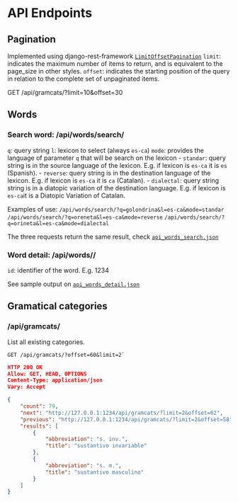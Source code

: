 
# API Endpoints

## Pagination
Implemented using django-rest-framework [`LimitOffsetPagination`](https://www.django-rest-framework.org/api-guide/pagination/#limitoffsetpagination)
`limit`: indicates the maximum number of items to return, and is equivalent to the page_size in other styles.
`offset`: indicates the starting position of the query in relation to the complete set of unpaginated items.

GET /api/gramcats/?limit=10&offset=30


## Words
### Search word: /api/words/search/

`q`: query string
`l`: lexicon to select (always `es-ca`)
`mode`: provides the language of parameter `q` that will be search on the lexicon
    - `standar`: query string is in the source language of the lexicon. E.g. if lexicon is `es-ca` it is `es` (Spanish).
    - `reverse`: query string is in the destination language of the lexicon. E.g. if lexicon is `es-ca` it is `ca` (Catalan).
    - `dialectal`: query string string is in a diatopic variation of the destination language. E.g. if lexicon is `es-ca`it is a Diatopic Variation of Catalan.


Examples of use:
`/api/words/search/?q=golondrina&l=es-ca&mode=standar`
`/api/words/search/?q=oreneta&l=es-ca&mode=reverse`
`/api/words/search/?q=orineta&l=es-ca&mode=dialectal`

The three requests return the same result, check [`api_words_search.json`](api_words_search.json)

### Word detail: /api/words/<id>/
`id`: identifier of the word. E.g. 1234

See sample output on [`api_words_detail.json`](api_words_detail.json)

## Gramatical categories
### /api/gramcats/
List all existing categories.
```
GET /api/gramcats/?offset=60&limit=2`
```
```json
HTTP 200 OK
Allow: GET, HEAD, OPTIONS
Content-Type: application/json
Vary: Accept

{
    "count": 79,
    "next": "http://127.0.0.1:1234/api/gramcats/?limit=2&offset=62",
    "previous": "http://127.0.0.1:1234/api/gramcats/?limit=2&offset=58",
    "results": [
        {
            "abbreviation": "s. inv.",
            "title": "sustantivo invariable"
        },
        {
            "abbreviation": "s. m.",
            "title": "sustantivo masculino"
        }
    ]
}
```

